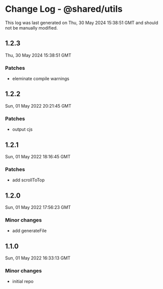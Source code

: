 # Change Log - @shared/utils

This log was last generated on Thu, 30 May 2024 15:38:51 GMT and should not be manually modified.

## 1.2.3
Thu, 30 May 2024 15:38:51 GMT

### Patches

- eleminate compile warnings

## 1.2.2
Sun, 01 May 2022 20:21:45 GMT

### Patches

- output cjs

## 1.2.1
Sun, 01 May 2022 18:16:45 GMT

### Patches

- add scrollToTop

## 1.2.0
Sun, 01 May 2022 17:56:23 GMT

### Minor changes

- add generateFile

## 1.1.0
Sun, 01 May 2022 16:33:13 GMT

### Minor changes

- initial repo

